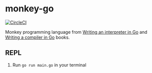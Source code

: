# monkey-go

[![CircleCI](https://circleci.com/gh/kitasuke/monkey-go/tree/master.svg?style=svg)](https://circleci.com/gh/kitasuke/monkey-go/tree/master)

Monkey programming language from [Writing an interpreter in Go](https://interpreterbook.com) and [Writing a compiler in Go](https://compilerbook.com) books.

## REPL

1. Run `go run main.go` in your terminal

